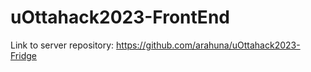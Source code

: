 # uOttahack2023-FrontEnd


Link to server repository: https://github.com/arahuna/uOttahack2023-Fridge
